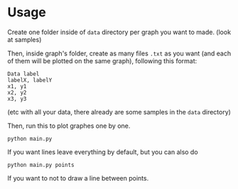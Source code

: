 # Usage

Create one folder inside of `data` directory per graph you want to made. (look at samples)

Then, inside graph's folder, create as many files `.txt` as you want (and each of them will be plotted on the same graph), following this format:
    
    Data label
    labelX, labelY
    x1, y1
    x2, y2
    x3, y3

(etc with all your data, there already are some samples in the `data` directory)

Then, run this to plot graphes one by one.

    python main.py

If you want lines leave everything by default, but you can also do

    python main.py points

If you want to not to draw a line between points.
